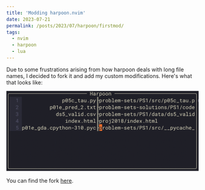 ```yaml
---
title: 'Modding harpoon.nvim'
date: 2023-07-21
permalink: /posts/2023/07/harpoon/firstmod/
tags:
  - nvim
  - harpoon
  - lua
---
```

Due to some frustrations arising from how harpoon deals with long file names, I decided to fork it and add my custom modifications. Here's what that looks like:

![harpoon sample](/images/harpoon_separator_example.png)

You can find the fork [here](https://www.github.com/ujkan/harpoon).


